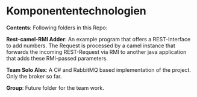 # Komponententechnologien
**Contents**: Following folders in this Repo: 

**Rest-camel-RMI Adder**: An example program that offers a REST-Interface to add numbers.
  The Request is processed by a camel instance that forwards the incoming REST-Request via RMI to another java application that adds these RMI-passed parameters.
  
**Team Solo Alex**: A C# and RabbitMQ based implementation of the project. Only the broker so far.

**Group**: Future folder for the team work.
